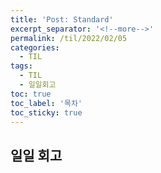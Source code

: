 ```yaml
---
title: 'Post: Standard'
excerpt_separator: '<!--more-->'
permalink: /til/2022/02/05
categories:
  - TIL
tags:
  - TIL
  - 일일회고
toc: true
toc_label: '목차'
toc_sticky: true
---
```


## 일일 회고

<!--more-->
